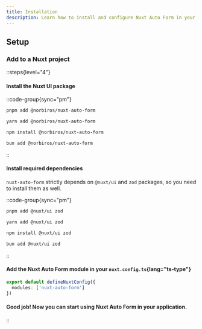 ```yaml
---
title: Installation
description: Learn how to install and configure Nuxt Auto Form in your Nuxt application.
---
```

## Setup

### Add to a Nuxt project

::steps{level="4"}

#### Install the Nuxt UI package

::code-group{sync="pm"}

```bash [pnpm]
pnpm add @norbiros/nuxt-auto-form
```

```bash [yarn]
yarn add @norbiros/nuxt-auto-form
```

```bash [npm]
npm install @norbiros/nuxt-auto-form
```

```bash [bun]
bun add @norbiros/nuxt-auto-form
```

::

#### Install required dependencies

`nuxt-auto-form` strictly depends on `@nuxt/ui` and `zod` packages, so you need to install them as well.

::code-group{sync="pm"}

```bash [pnpm]
pnpm add @nuxt/ui zod
```

```bash [yarn]
yarn add @nuxt/ui zod
```

```bash [npm]
npm install @nuxt/ui zod
```

```bash [bun]
bun add @nuxt/ui zod
```

::

#### Add the Nuxt Auto Form module in your `nuxt.config.ts`{lang="ts-type"}

```ts [nuxt.config.ts]
export default defineNuxtConfig({
  modules: ['nuxt-auto-form']
})
```

#### Good job! Now you can start using Nuxt Auto Form in your application.

::
